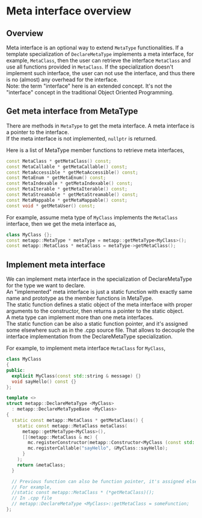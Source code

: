 [//]: # (Auto generated file, don't modify this file.)

# Meta interface overview 

## Overview

Meta interface is an optional way to extend `MetaType` functionalities.
If a template specialization of `DeclareMetaType` implements a meta interface, for example, `MetaClass`,
then the user can retrieve the interface `MetaClass` and use all functions provided in `MetaClass`.
If the specialization doesn't implement such interface, the user can not use the interface,
and thus there is no (almost) any overhead for the interface.  
Note: the term "interface" here is an extended concept. It's not the "interface" concept in the traditional
Object Oriented Programming.  

## Get meta interface from MetaType

There are methods in `MetaType` to get the meta interface. A meta interface is a pointer to the interface.  
If the meta interface is not implemented, `nullptr` is returned.  

Here is a list of MetaType member functions to retrieve meta interfaces,  
```c++
const MetaClass * getMetaClass() const;
const MetaCallable * getMetaCallable() const;
const MetaAccessible * getMetaAccessible() const;
const MetaEnum * getMetaEnum() const;
const MetaIndexable * getMetaIndexable() const;
const MetaIterable * getMetaIterable() const;
const MetaStreamable * getMetaStreamable() const;
const MetaMappable * getMetaMappable() const;
const void * getMetaUser() const;
```

For example, assume meta type of `MyClass` implements the `MetaClass` interface, then we get the meta interface as,  

```c++
class MyClass {};
const metapp::MetaType * metaType = metapp::getMetaType<MyClass>();
const metapp::MetaClass * metaClass = metaType->getMetaClass();
```

## Implement meta interface

We can implement meta interface in the specialization of DeclareMetaType for the type we want to declare.  
An "implemented" meta interface is just a static function with exactly same name and prototype as the member functions in MetaType.  
The static function defines a static object of the meta interface with proper arguments to the constructor,
then returns a pointer to the static object.  
A meta type can implement more than one meta interfaces.  
The static function can be also a static function pointer, and it's assigned some elsewhere such as in the .cpp source file.
That allows to decouple the interface implementation from the DeclareMetaType specialization.  

For example, to implement meta interface `MetaClass` for `MyClass`,  

```c++
class MyClass
{
public:
  explicit MyClass(const std::string & message) {}
  void sayHello() const {}
};

template <>
struct metapp::DeclareMetaType <MyClass>
  : metapp::DeclareMetaTypeBase <MyClass>
{
  static const metapp::MetaClass * getMetaClass() {
    static const metapp::MetaClass metaClass(
      metapp::getMetaType<MyClass>(),
      [](metapp::MetaClass & mc) {
        mc.registerConstructor(metapp::Constructor<MyClass (const std::string &)>());
        mc.registerCallable("sayHello", &MyClass::sayHello);
      }
    );
    return &metaClass;
  }

  // Previous function can also be function pointer, it's assigned elsewhere
  // For example, 
  //static const metapp::MetaClass * (*getMetaClass)();
  // In .cpp file
  // metapp::DeclareMetaType <MyClass>::getMetaClass = someFunction;
};
```